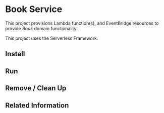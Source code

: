 # Book Service

This project provisions Lambda function(s), and EventBridge resources to provide _Book_ domain functionality.

This project uses the Serverless Framework.

## Install

## Run

## Remove / Clean Up

## Related Information
